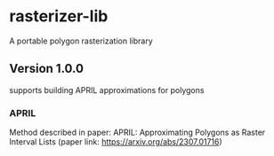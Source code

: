 # rasterizer-lib
A portable polygon rasterization library

## Version 1.0.0
supports building APRIL approximations for polygons

### APRIL
Method described in paper: 
APRIL: Approximating Polygons as Raster Interval Lists (paper link: https://arxiv.org/abs/2307.01716)